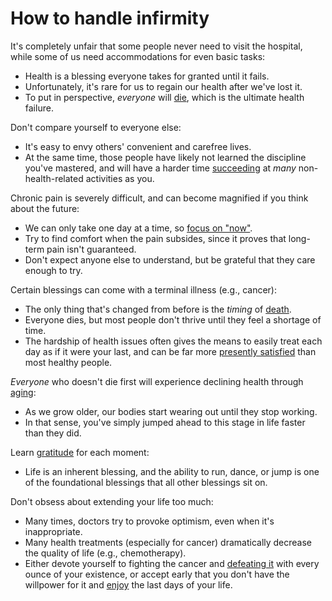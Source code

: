 
# How to handle infirmity

It's completely unfair that some people never need to visit the hospital, while some of us need accommodations for even basic tasks:

- Health is a blessing everyone takes for granted until it fails.
- Unfortunately, it's rare for us to regain our health after we've lost it.
- To put in perspective, *everyone* will [die](hardship-death.md), which is the ultimate health failure.

Don't compare yourself to everyone else:

- It's easy to envy others' convenient and carefree lives.
- At the same time, those people have likely not learned the discipline you've mastered, and will have a harder time [succeeding](success-5_persevering.md) at *many* non-health-related activities as you.

Chronic pain is severely difficult, and can become magnified if you think about the future:

- We can only take one day at a time, so [focus on "now"](awareness.md).
- Try to find comfort when the pain subsides, since it proves that long-term pain isn't guaranteed.
- Don't expect anyone else to understand, but be grateful that they care enough to try.

Certain blessings can come with a terminal illness (e.g., cancer):

- The only thing that's changed from before is the *timing* of [death](hardship-death.md).
- Everyone dies, but most people don't thrive until they feel a shortage of time.
- The hardship of health issues often gives the means to easily treat each day as if it were your last, and can be far more [presently satisfied](mind-feelings-happiness.md) than most healthy people.

*Everyone* who doesn't die first will experience declining health through [aging](hardship-aging.md):

- As we grow older, our bodies start wearing out until they stop working.
- In that sense, you've simply jumped ahead to this stage in life faster than they did.

Learn [gratitude](mind-feelings-happiness-focus.md) for each moment:

- Life is an inherent blessing, and the ability to run, dance, or jump is one of the foundational blessings that all other blessings sit on.

Don't obsess about extending your life too much:

- Many times, doctors try to provoke optimism, even when it's inappropriate.
- Many health treatments (especially for cancer) dramatically decrease the quality of life (e.g., chemotherapy).
- Either devote yourself to fighting the cancer and [defeating it](success-5_persevering.md) with every ounce of your existence, or accept early that you don't have the willpower for it and [enjoy](mind-feelings-happiness.md) the last days of your life.
